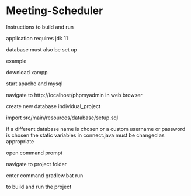 # Meeting-Scheduler
Instructions to build and run

application requires jdk 11 

database must also be set up

example

download xampp

start apache and mysql

navigate to http://localhost/phpmyadmin in web browser

create new database individual_project

import src/main/resources/database/setup.sql

if a different database name is chosen or a custom username or password is chosen the static variables in connect.java must be changed as appropriate

open command prompt

navigate to project folder

enter command gradlew.bat run

to build and run the project
